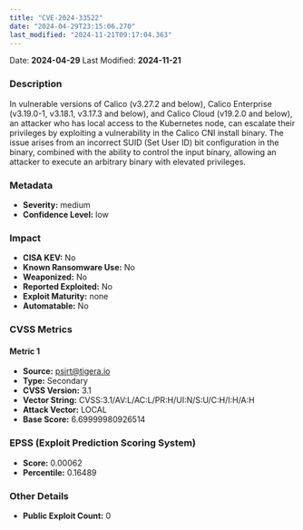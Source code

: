 ```yaml
---
title: "CVE-2024-33522"
date: "2024-04-29T23:15:06.270"
last_modified: "2024-11-21T09:17:04.363"
---
```




Date: **2024-04-29** Last Modified: **2024-11-21**

### Description  
In vulnerable versions of Calico (v3.27.2 and below), Calico Enterprise (v3.19.0-1, v3.18.1, v3.17.3 and below), and Calico Cloud (v19.2.0 and below), an attacker who has local access to the Kubernetes node, can escalate their privileges by exploiting a vulnerability in the Calico CNI install binary. The issue arises from an incorrect SUID (Set User ID) bit configuration in the binary, combined with the ability to control the input binary, allowing an attacker to execute an arbitrary binary with elevated privileges.


### Metadata  
- **Severity:** medium
- **Confidence Level:** low

### Impact  
- **CISA KEV:** No
- **Known Ransomware Use:** No
- **Weaponized:** No
- **Reported Exploited:** No
- **Exploit Maturity:** none
- **Automatable:** No

### CVSS Metrics  

#### Metric 1
- **Source:** psirt@tigera.io
- **Type:** Secondary
- **CVSS Version:** 3.1
- **Vector String:** CVSS:3.1/AV:L/AC:L/PR:H/UI:N/S:U/C:H/I:H/A:H
- **Attack Vector:** LOCAL
- **Base Score:** 6.69999980926514


### EPSS (Exploit Prediction Scoring System)  
- **Score:** 0.00062
- **Percentile:** 0.16489

### Other Details  
- **Public Exploit Count:** 0
